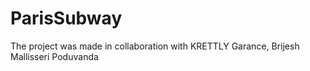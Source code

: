 # ParisSubway



The project was made in collaboration with KRETTLY Garance, Brijesh Mallisseri Poduvanda

